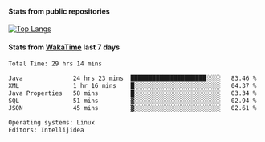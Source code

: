 #### Stats from public repositories

[![Top Langs](https://github-readme-stats.vercel.app/api/top-langs/?username=hyoghurt&layout=compact&exclude_repo=multiserver,docker_compose&langs_count=6)](https://github.com/anuraghazra/github-readme-stats)

#### Stats from [WakaTime](https://wakatime.com/@hyoghurt) last 7 days
<!--START_SECTION:waka-->

```txt
Total Time: 29 hrs 14 mins

Java              24 hrs 23 mins  █████████████████████░░░░   83.46 %
XML               1 hr 16 mins    █░░░░░░░░░░░░░░░░░░░░░░░░   04.37 %
Java Properties   58 mins         █░░░░░░░░░░░░░░░░░░░░░░░░   03.34 %
SQL               51 mins         ▓░░░░░░░░░░░░░░░░░░░░░░░░   02.94 %
JSON              45 mins         ▓░░░░░░░░░░░░░░░░░░░░░░░░   02.61 %

Operating systems: Linux
Editors: Intellijidea
```

<!--END_SECTION:waka-->
